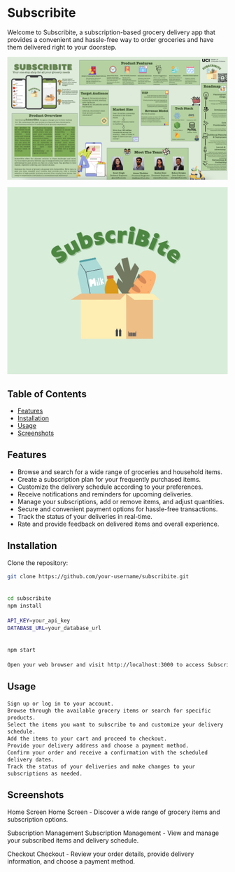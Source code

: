 # Subscribite

Welcome to Subscribite, a subscription-based grocery delivery app that provides a convenient and hassle-free way to order groceries and have them delivered right to your doorstep.

![Subscribite Poster](/images/poster.png)

![Subscribite Logo](/images/subscribite_logo.jpeg)

## Table of Contents
- [Features](#features)
- [Installation](#installation)
- [Usage](#usage)
- [Screenshots](#screenshots)

## Features

- Browse and search for a wide range of groceries and household items.
- Create a subscription plan for your frequently purchased items.
- Customize the delivery schedule according to your preferences.
- Receive notifications and reminders for upcoming deliveries.
- Manage your subscriptions, add or remove items, and adjust quantities.
- Secure and convenient payment options for hassle-free transactions.
- Track the status of your deliveries in real-time.
- Rate and provide feedback on delivered items and overall experience.

## Installation

Clone the repository:

```bash
git clone https://github.com/your-username/subscribite.git


cd subscribite
npm install

API_KEY=your_api_key
DATABASE_URL=your_database_url


npm start

Open your web browser and visit http://localhost:3000 to access Subscribite.
```

## Usage

    Sign up or log in to your account.
    Browse through the available grocery items or search for specific products.
    Select the items you want to subscribe to and customize your delivery schedule.
    Add the items to your cart and proceed to checkout.
    Provide your delivery address and choose a payment method.
    Confirm your order and receive a confirmation with the scheduled delivery dates.
    Track the status of your deliveries and make changes to your subscriptions as needed.

## Screenshots

Home Screen
Home Screen - Discover a wide range of grocery items and subscription options.

Subscription Management
Subscription Management - View and manage your subscribed items and delivery schedule.

Checkout
Checkout - Review your order details, provide delivery information, and choose a payment method.

